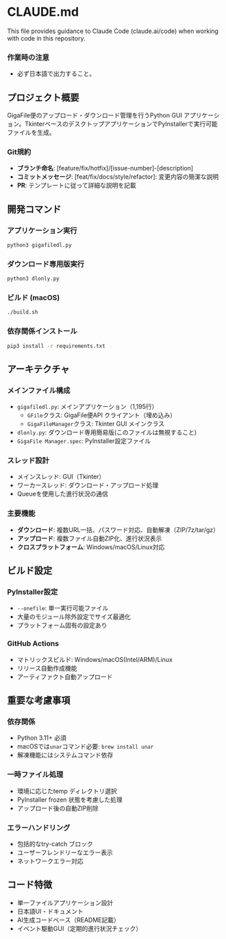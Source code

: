 # CLAUDE.md

This file provides guidance to Claude Code (claude.ai/code) when working with code in this repository.

### 作業時の注意
- 必ず日本語で出力すること。

## プロジェクト概要

GigaFile便のアップロード・ダウンロード管理を行うPython GUI アプリケーション。TkinterベースのデスクトップアプリケーションでPyInstallerで実行可能ファイルを生成。

### Git規約
- **ブランチ命名**: [feature/fix/hotfix]/[issue-number]-[description]
- **コミットメッセージ**: [feat/fix/docs/style/refactor]: 変更内容の簡潔な説明
- **PR**: テンプレートに従って詳細な説明を記載

## 開発コマンド

### アプリケーション実行
```bash
python3 gigafiledl.py
```

### ダウンロード専用版実行
```bash
python3 dlonly.py
```

### ビルド (macOS)
```bash
./build.sh
```

### 依存関係インストール
```bash
pip3 install -r requirements.txt
```

## アーキテクチャ

### メインファイル構成
- `gigafiledl.py`: メインアプリケーション（1,195行）
  - `GFile`クラス: GigaFile便API クライアント（埋め込み）
  - `GigaFileManager`クラス: Tkinter GUI メインクラス
- `dlonly.py`: ダウンロード専用簡易版(このファイルは無視すること)
- `GigaFile Manager.spec`: PyInstaller設定ファイル

### スレッド設計
- メインスレッド: GUI（Tkinter）
- ワーカースレッド: ダウンロード・アップロード処理
- Queueを使用した進行状況の通信

### 主要機能
- **ダウンロード**: 複数URL一括、パスワード対応、自動解凍（ZIP/7z/tar/gz）
- **アップロード**: 複数ファイル自動ZIP化、進行状況表示
- **クロスプラットフォーム**: Windows/macOS/Linux対応

## ビルド設定

### PyInstaller設定
- `--onefile`: 単一実行可能ファイル
- 大量のモジュール除外設定でサイズ最適化
- プラットフォーム固有の設定あり

### GitHub Actions
- マトリックスビルド: Windows/macOS(Intel/ARM)/Linux
- リリース自動作成機能
- アーティファクト自動アップロード

## 重要な考慮事項

### 依存関係
- Python 3.11+ 必須
- macOSでは`unar`コマンド必要: `brew install unar`
- 解凍機能にはシステムコマンド依存

### 一時ファイル処理
- 環境に応じたtemp ディレクトリ選択
- PyInstaller frozen 状態を考慮した処理
- アップロード後の自動ZIP削除

### エラーハンドリング
- 包括的なtry-catch ブロック
- ユーザーフレンドリーなエラー表示
- ネットワークエラー対応

## コード特徴

- 単一ファイルアプリケーション設計
- 日本語UI・ドキュメント
- AI生成コードベース（README記載）
- イベント駆動GUI（定期的進行状況チェック）